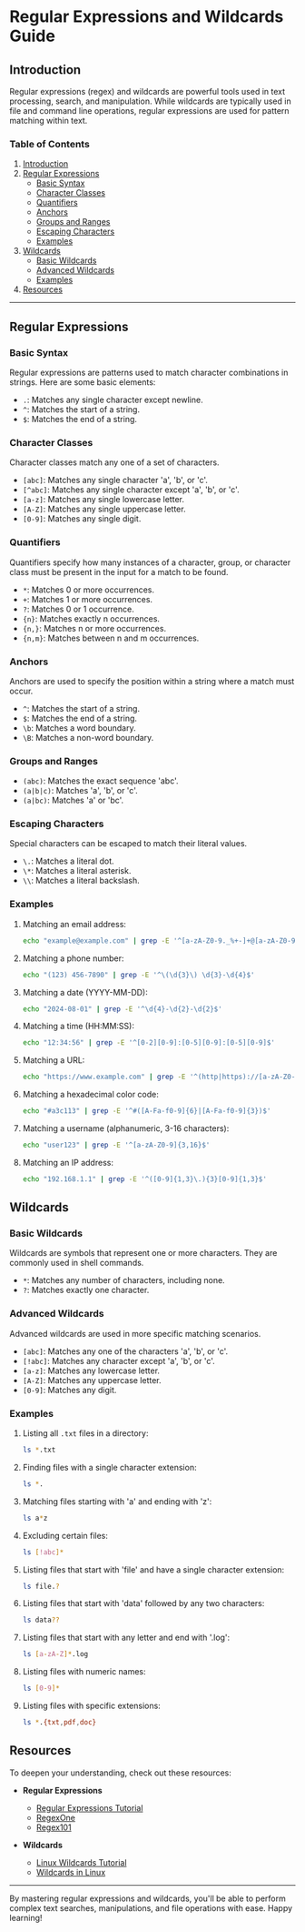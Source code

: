 # Regular Expressions and Wildcards Guide

## Introduction

Regular expressions (regex) and wildcards are powerful tools used in text processing, search, and manipulation. While wildcards are typically used in file and command line operations, regular expressions are used for pattern matching within text.

### Table of Contents

1. [Introduction](#introduction)
2. [Regular Expressions](#regular-expressions)
   - [Basic Syntax](#basic-syntax)
   - [Character Classes](#character-classes)
   - [Quantifiers](#quantifiers)
   - [Anchors](#anchors)
   - [Groups and Ranges](#groups-and-ranges)
   - [Escaping Characters](#escaping-characters)
   - [Examples](#examples)
3. [Wildcards](#wildcards)
   - [Basic Wildcards](#basic-wildcards)
   - [Advanced Wildcards](#advanced-wildcards)
   - [Examples](#examples-1)
4. [Resources](#resources)

---

## Regular Expressions

### Basic Syntax

Regular expressions are patterns used to match character combinations in strings. Here are some basic elements:

- `.`: Matches any single character except newline.
- `^`: Matches the start of a string.
- `$`: Matches the end of a string.

### Character Classes

Character classes match any one of a set of characters.

- `[abc]`: Matches any single character 'a', 'b', or 'c'.
- `[^abc]`: Matches any single character except 'a', 'b', or 'c'.
- `[a-z]`: Matches any single lowercase letter.
- `[A-Z]`: Matches any single uppercase letter.
- `[0-9]`: Matches any single digit.

### Quantifiers

Quantifiers specify how many instances of a character, group, or character class must be present in the input for a match to be found.

- `*`: Matches 0 or more occurrences.
- `+`: Matches 1 or more occurrences.
- `?`: Matches 0 or 1 occurrence.
- `{n}`: Matches exactly n occurrences.
- `{n,}`: Matches n or more occurrences.
- `{n,m}`: Matches between n and m occurrences.

### Anchors

Anchors are used to specify the position within a string where a match must occur.

- `^`: Matches the start of a string.
- `$`: Matches the end of a string.
- `\b`: Matches a word boundary.
- `\B`: Matches a non-word boundary.

### Groups and Ranges

- `(abc)`: Matches the exact sequence 'abc'.
- `(a|b|c)`: Matches 'a', 'b', or 'c'.
- `(a|bc)`: Matches 'a' or 'bc'.

### Escaping Characters

Special characters can be escaped to match their literal values.

- `\.`: Matches a literal dot.
- `\*`: Matches a literal asterisk.
- `\\`: Matches a literal backslash.

### Examples

1. Matching an email address:
   ```bash
   echo "example@example.com" | grep -E '^[a-zA-Z0-9._%+-]+@[a-zA-Z0-9.-]+\.[a-zA-Z]{2,}$'
   ```

2. Matching a phone number:
   ```bash
   echo "(123) 456-7890" | grep -E '^\(\d{3}\) \d{3}-\d{4}$'
   ```

3. Matching a date (YYYY-MM-DD):
   ```bash
   echo "2024-08-01" | grep -E '^\d{4}-\d{2}-\d{2}$'
   ```

4. Matching a time (HH:MM:SS):
   ```bash
   echo "12:34:56" | grep -E '^[0-2][0-9]:[0-5][0-9]:[0-5][0-9]$'
   ```

5. Matching a URL:
   ```bash
   echo "https://www.example.com" | grep -E '^(http|https)://[a-zA-Z0-9.-]+\.[a-zA-Z]{2,}$'
   ```

6. Matching a hexadecimal color code:
   ```bash
   echo "#a3c113" | grep -E '^#([A-Fa-f0-9]{6}|[A-Fa-f0-9]{3})$'
   ```

7. Matching a username (alphanumeric, 3-16 characters):
   ```bash
   echo "user123" | grep -E '^[a-zA-Z0-9]{3,16}$'
   ```

8. Matching an IP address:
   ```bash
   echo "192.168.1.1" | grep -E '^([0-9]{1,3}\.){3}[0-9]{1,3}$'
   ```

## Wildcards

### Basic Wildcards

Wildcards are symbols that represent one or more characters. They are commonly used in shell commands.

- `*`: Matches any number of characters, including none.
- `?`: Matches exactly one character.

### Advanced Wildcards

Advanced wildcards are used in more specific matching scenarios.

- `[abc]`: Matches any one of the characters 'a', 'b', or 'c'.
- `[!abc]`: Matches any character except 'a', 'b', or 'c'.
- `[a-z]`: Matches any lowercase letter.
- `[A-Z]`: Matches any uppercase letter.
- `[0-9]`: Matches any digit.

### Examples

1. Listing all `.txt` files in a directory:
   ```bash
   ls *.txt
   ```

2. Finding files with a single character extension:
   ```bash
   ls *.
   ```

3. Matching files starting with 'a' and ending with 'z':
   ```bash
   ls a*z
   ```

4. Excluding certain files:
   ```bash
   ls [!abc]*
   ```

5. Listing files that start with 'file' and have a single character extension:
   ```bash
   ls file.?
   ```

6. Listing files that start with 'data' followed by any two characters:
   ```bash
   ls data??
   ```

7. Listing files that start with any letter and end with '.log':
   ```bash
   ls [a-zA-Z]*.log
   ```

8. Listing files with numeric names:
   ```bash
   ls [0-9]*
   ```

9. Listing files with specific extensions:
   ```bash
   ls *.{txt,pdf,doc}
   ```

## Resources

To deepen your understanding, check out these resources:

- **Regular Expressions**
  - [Regular Expressions Tutorial](https://www.regular-expressions.info/)
  - [RegexOne](https://regexone.com/)
  - [Regex101](https://regex101.com/)

- **Wildcards**
  - [Linux Wildcards Tutorial](https://tldp.org/LDP/GNU-Linux-Tools-Summary/html/x11655.htm)
  - [Wildcards in Linux](https://www.cyberciti.biz/faq/using-wildcards-in-unix-or-linux-shell-commands/)

---

By mastering regular expressions and wildcards, you'll be able to perform complex text searches, manipulations, and file operations with ease. Happy learning!
